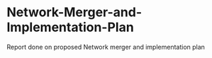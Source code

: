 # Network-Merger-and-Implementation-Plan
Report done on proposed Network merger and implementation plan
